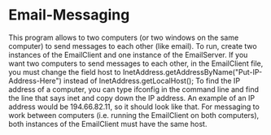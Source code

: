 # Email-Messaging
This program allows to two computers (or two windows on the same computer) to send messages to each other (like email). 
To run, create two instances of the EmailClient and one instance of the EmailServer. If you want two computers to send messages to each other, in the EmailClient file, you must change the field host to InetAddress.getAddressByName("Put-IP-Address-Here") instead of InetAddress.getLocalHost(); To find the IP address of a computer, you can type ifconfig in the command line and find the line that says inet and copy down the IP address. An example of an IP address would be 194.66.82.11, so it should look like that. For messaging to work between computers (i.e. running the EmailClient on both computers), both instances of the EmailClient must have the same host.
